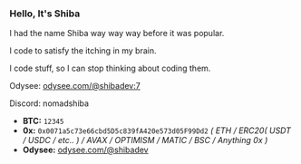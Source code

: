 ### Hello, It's Shiba

I had the name Shiba way way way before it was popular. 

I code to satisfy the itching in my brain.

I code stuff, so I can stop thinking about coding them.

Odysee: [odysee.com/@shibadev:7](https://odysee.com/@shibadev:7)

Discord: nomadshiba

- **BTC:** `12345`
- **0x:** `0x0071a5c73e66cbd5D5c839fA420e573d05F99Dd2` *( ETH / ERC20( USDT / USDC / etc.. ) / AVAX / OPTIMISM / MATIC / BSC / Anything 0x )*
- **Odysee:** [odysee.com/@shibadev](https://odysee.com/@shibadev:7)
